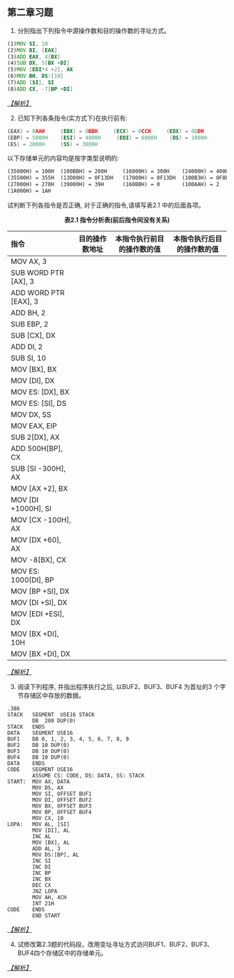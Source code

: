 ## 第二章习题

1. 分别指出下列指令中源操作数和目的操作数的寻址方式。  
```asm
(1)MOV SI, 10   
(2)MOV DI, [EAX]  
(3)ADD EAX, 4[BX]  
(4)SUB DX, 5[BX +DI]  
(5)MOV [EDI*4 +2], AX   
(6)MOV BH, DS:[10]  
(7)ADD [SI], SI  
(8)ADD CX, -7[BP +DI]  
```  
*[【解析】](./answer.md#answer1 "点击前往")*

2. 已知下列各条指令(实方式下)在执行前有:     
```asm
(EAX) = 0AAH     (EBX) = 0BBH     (ECX) = 0CCH     (EDX) = 0DDH
(EBP) = 5000H    (ESI) = 4000H     (EDI) = 6000H    (DS) = 1000H
(ES) = 2000H     (SS) = 3000H
```
以下存储单元的内容均是按字类型说明的:
```asm
(35000H) = 100H  (100BBH) = 200H     (16000H) = 300H    (24000H) = 400H
(35500H) = 355H  (13D00H) = 0F13DH   (17000H) = 0F13DH  (100B3H) = 0F8BBH
(27000H) = 270H  (39000H) = 39H      (160BBH) = 0       (100AAH) = 2
(1A000H) = 1AH
```
试判断下列各指令是否正确, 对于正确的指令,请填写表2.1 中的后面各项。

<div align="center" style="font-weight: bold;">表2.1 指令分析表(前后指令间没有关系)</div>

| 指令 | 目的操作数地址 | 本指令执行前目的操作数的值 | 本指令执行后目的操作数的值 |
| :- | :-: | :-: | :-: |
| MOV AX, 3 |
| SUB WORD PTR [AX], 3 |
| ADD WORD PTR [EAX], 3 |
| ADD BH, 2 |
| SUB EBP, 2 |
| SUB [CX], DX |
| ADD DI, 2 |
| SUB SI, 10 |
| MOV [BX], BX |
| MOV [DI], DX |
| MOV ES: [DX], BX |
| MOV ES: [SI], DS |
| MOV DX, SS |
| MOV EAX, EIP |
| SUB 2[DX], AX |
| ADD 500H[BP], CX |
| SUB [SI -300H], AX |
| MOV [AX +2], BX |
| MOV [DI +1000H], SI |
| MOV [CX -100H], AX |
| MOV [DX +60], AX |
| MOV -8[BX], CX |
| MOV ES: 1000[DI], BP |
| MOV [BP +SI], DX |
| MOV [DI +SI], DX |
| MOV [EDI +ESI], DX |
| MOV [BX +DI], 10H |
| MOV [BX +DI], DX |

*[【解析】](./answer.md#answer1 "点击前往")*



3. 阅读下列程序, 并指出程序执行之后, 以BUF2、BUF3、BUF4 为首址的3 个字节存储区中存放的数据。
```assembly
.386
STACK   SEGMENT  USE16 STACK
        DB  200 DUP(0)
STACK   ENDS
DATA    SEGMENT USE16
BUF1    DB 0, 1, 2, 3, 4, 5, 6, 7, 8, 9
BUF2    DB 10 DUP(0)
BUF3    DB 10 DUP(0)
BUF4    DB 10 DUP(0)
DATA    ENDS
CODE    SEGMENT USE16
        ASSUME CS: CODE, DS: DATA, SS: STACK
START:  MOV AX, DATA
        MOV DS, AX
        MOV SI, OFFSET BUF1
        MOV DI, OFFSET BUF2
        MOV BX, OFFSET BUF3
        MOV BP, OFFSET BUF4
        MOV CX, 10
LOPA:   MOV AL, [SI]
        MOV [DI], AL
        INC AL
        MOV [BX], AL
        ADD AL, 3
        MOV DS:[BP], AL
        INC SI
        INC DI
        INC BP
        INC BX
        DEC CX
        JNZ LOPA
        MOV AH, 4CH
        INT 21H
CODE    ENDS
        END START
```

*[【解析】](./answer.md#answer1 "点击前往")*

4. 试修改第2.3题的代码段，改用变址寻址方式访问BUF1、BUF2、BUF3、BUF4四个存储区中的存储单元。

*[【解析】](./answer.md#answer1 "点击前往")*
